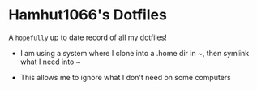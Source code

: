 Hamhut1066's Dotfiles
=====================

A `hopefully` up to date record of all my dotfiles!

- I am using a system where I clone into a .home dir in ~, then symlink what I need into ~


- This allows me to ignore what I don't need on some computers
